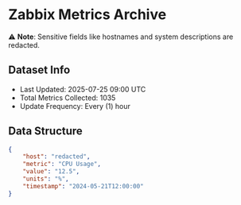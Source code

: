 # Zabbix Metrics Archive

⚠️ **Note**: Sensitive fields like hostnames and system descriptions are redacted.

## Dataset Info
- Last Updated: 2025-07-25 09:00 UTC
- Total Metrics Collected: 1035
- Update Frequency: Every (1) hour

## Data Structure
```json
{
    "host": "redacted",
    "metric": "CPU Usage",
    "value": "12.5",
    "units": "%",
    "timestamp": "2024-05-21T12:00:00"
}
```
